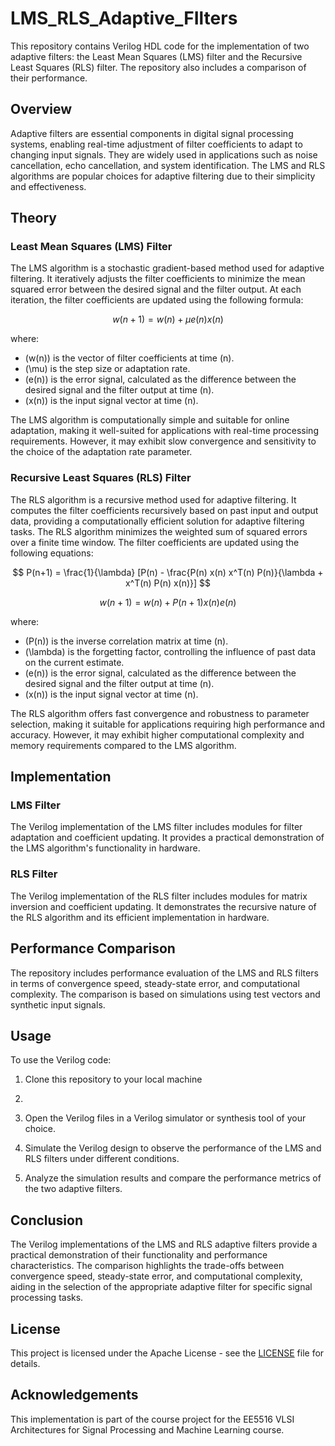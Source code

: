 # LMS_RLS_Adaptive_FIlters
This repository contains Verilog HDL code for the implementation of two adaptive filters: the Least Mean Squares (LMS) filter and the Recursive Least Squares (RLS) filter. The repository also includes a comparison of their performance.

## Overview

Adaptive filters are essential components in digital signal processing systems, enabling real-time adjustment of filter coefficients to adapt to changing input signals. They are widely used in applications such as noise cancellation, echo cancellation, and system identification. The LMS and RLS algorithms are popular choices for adaptive filtering due to their simplicity and effectiveness.

## Theory

### Least Mean Squares (LMS) Filter

The LMS algorithm is a stochastic gradient-based method used for adaptive filtering. It iteratively adjusts the filter coefficients to minimize the mean squared error between the desired signal and the filter output. At each iteration, the filter coefficients are updated using the following formula:

$$
w(n+1) = w(n) + \mu e(n) x(n)
$$

where:
- \(w(n)\) is the vector of filter coefficients at time \(n\).
- \(\mu\) is the step size or adaptation rate.
- \(e(n)\) is the error signal, calculated as the difference between the desired signal and the filter output at time \(n\).
- \(x(n)\) is the input signal vector at time \(n\).

The LMS algorithm is computationally simple and suitable for online adaptation, making it well-suited for applications with real-time processing requirements. However, it may exhibit slow convergence and sensitivity to the choice of the adaptation rate parameter.

### Recursive Least Squares (RLS) Filter

The RLS algorithm is a recursive method used for adaptive filtering. It computes the filter coefficients recursively based on past input and output data, providing a computationally efficient solution for adaptive filtering tasks. The RLS algorithm minimizes the weighted sum of squared errors over a finite time window. The filter coefficients are updated using the following equations:

$$
P(n+1) = \frac{1}{\lambda} [P(n) - \frac{P(n) x(n) x^T(n) P(n)}{\lambda + x^T(n) P(n) x(n)}]
$$

$$
w(n+1) = w(n) + P(n+1) x(n) e(n)
$$

where:
- \(P(n)\) is the inverse correlation matrix at time \(n\).
- \(\lambda\) is the forgetting factor, controlling the influence of past data on the current estimate.
- \(e(n)\) is the error signal, calculated as the difference between the desired signal and the filter output at time \(n\).
- \(x(n)\) is the input signal vector at time \(n\).

The RLS algorithm offers fast convergence and robustness to parameter selection, making it suitable for applications requiring high performance and accuracy. However, it may exhibit higher computational complexity and memory requirements compared to the LMS algorithm.

## Implementation

### LMS Filter

The Verilog implementation of the LMS filter includes modules for filter adaptation and coefficient updating. It provides a practical demonstration of the LMS algorithm's functionality in hardware.

### RLS Filter

The Verilog implementation of the RLS filter includes modules for matrix inversion and coefficient updating. It demonstrates the recursive nature of the RLS algorithm and its efficient implementation in hardware.

## Performance Comparison

The repository includes performance evaluation of the LMS and RLS filters in terms of convergence speed, steady-state error, and computational complexity. The comparison is based on simulations using test vectors and synthetic input signals.

## Usage

To use the Verilog code:

1. Clone this repository to your local machine
2. 
3. Open the Verilog files in a Verilog simulator or synthesis tool of your choice.

4. Simulate the Verilog design to observe the performance of the LMS and RLS filters under different conditions.

5. Analyze the simulation results and compare the performance metrics of the two adaptive filters.

## Conclusion

The Verilog implementations of the LMS and RLS adaptive filters provide a practical demonstration of their functionality and performance characteristics. The comparison highlights the trade-offs between convergence speed, steady-state error, and computational complexity, aiding in the selection of the appropriate adaptive filter for specific signal processing tasks.

## License

This project is licensed under the  Apache License - see the [LICENSE](LICENSE) file for details.

## Acknowledgements

This implementation is part of the course project for the EE5516 VLSI Architectures for Signal Processing and Machine Learning course.
